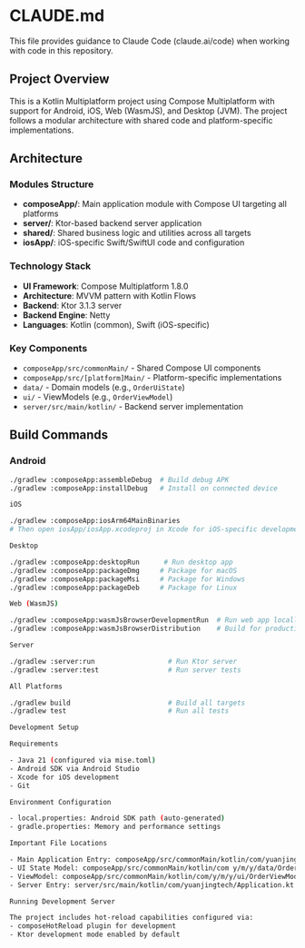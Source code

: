 # CLAUDE.md

This file provides guidance to Claude Code (claude.ai/code) when working with code in this repository.

## Project Overview

This is a Kotlin Multiplatform project using Compose Multiplatform with support for Android, iOS, Web (WasmJS), and Desktop (JVM). The project follows a modular architecture with
shared code and platform-specific implementations.

## Architecture

### Modules Structure
- **composeApp/**: Main application module with Compose UI targeting all platforms
- **server/**: Ktor-based backend server application
- **shared/**: Shared business logic and utilities across all targets
- **iosApp/**: iOS-specific Swift/SwiftUI code and configuration

### Technology Stack
- **UI Framework**: Compose Multiplatform 1.8.0
- **Architecture**: MVVM pattern with Kotlin Flows
- **Backend**: Ktor 3.1.3 server
- **Backend Engine**: Netty
- **Languages**: Kotlin (common), Swift (iOS-specific)

### Key Components
- `composeApp/src/commonMain/` - Shared Compose UI components
- `composeApp/src/[platform]Main/` - Platform-specific implementations
- `data/` - Domain models (e.g., `OrderUiState`)
- `ui/` - ViewModels (e.g., `OrderViewModel`)
- `server/src/main/kotlin/` - Backend server implementation

## Build Commands

### Android
  ```bash
  ./gradlew :composeApp:assembleDebug  # Build debug APK
  ./gradlew :composeApp:installDebug   # Install on connected device

  iOS

  ./gradlew :composeApp:iosArm64MainBinaries
  # Then open iosApp/iosApp.xcodeproj in Xcode for iOS-specific development

  Desktop

  ./gradlew :composeApp:desktopRun      # Run desktop app
  ./gradlew :composeApp:packageDmg     # Package for macOS
  ./gradlew :composeApp:packageMsi     # Package for Windows
  ./gradlew :composeApp:packageDeb     # Package for Linux

  Web (WasmJS)

  ./gradlew :composeApp:wasmJsBrowserDevelopmentRun  # Run web app locally
  ./gradlew :composeApp:wasmJsBrowserDistribution    # Build for production

  Server

  ./gradlew :server:run                  # Run Ktor server
  ./gradlew :server:test                 # Run server tests

  All Platforms

  ./gradlew build                        # Build all targets
  ./gradlew test                         # Run all tests

  Development Setup

  Requirements

  - Java 21 (configured via mise.toml)
  - Android SDK via Android Studio
  - Xcode for iOS development
  - Git

  Environment Configuration

  - local.properties: Android SDK path (auto-generated)
  - gradle.properties: Memory and performance settings

  Important File Locations

  - Main Application Entry: composeApp/src/commonMain/kotlin/com/yuanjingtech/App.kt:42
  - UI State Model: composeApp/src/commonMain/kotlin/com y/m/y/data/OrderUiState.kt:7
  - ViewModel: composeApp/src/commonMain/kotlin/com/y/m/y/ui/OrderViewModel.kt:5
  - Server Entry: server/src/main/kotlin/com/yuanjingtech/Application.kt

  Running Development Server

  The project includes hot-reload capabilities configured via:
  - composeHotReload plugin for development
  - Ktor development mode enabled by default